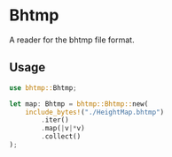# Bhtmp 
A reader for the bhtmp file format.

## Usage
```rs
use bhtmp::Bhtmp;

let map: Bhtmp = bhtmp::Bhtmp::new(
    include_bytes!("./HeightMap.bhtmp")
        .iter()
        .map(|v|*v)
        .collect()
);


```